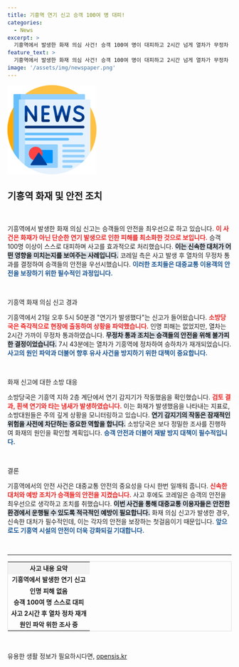 ```yaml
---
title: 기흥역 연기 신고 승객 100여 명 대피!
categories:
  - News
excerpt: >
  기흥역에서 발생한 화재 의심 사건! 승객 100여 명이 대피하고 2시간 넘게 열차가 무정차 통과한 상황, 소방당국의 긴급 조사로 그 원인은? 클릭해 이 현장의 전말을 확인하세요!
feature_text: >
  기흥역에서 발생한 화재 의심 사건! 승객 100여 명이 대피하고 2시간 넘게 열차가 무정차 통과한 상황, 소방당국의 긴급 조사로 그 원인은? 클릭해 이 현장의 전말을 확인하세요!
image: '/assets/img/newspaper.png'
---
```


<p><img src="/assets/img/newspaper.png" alt="kimp 속보" /></p>

<h2 data-ke-size="size26">기흥역 화재 및 안전 조치</h2>

<p data-ke-size="size16">&nbsp;</p>

<p>기흥역에서 발생한 화재 의심 신고는 승객들의 안전을 최우선으로 하고 있습니다. <b><span style="color: #ee2323;">이 사건은 화재가 아닌 단순한 연기 발생으로 인한 피해를 최소화한 것으로 보입니다.</span></b> 승객 100명 이상이 스스로 대피하며 사고를 효과적으로 처리했습니다. <b><span style="background-color: #21538527;">이는 신속한 대처가 어떤 영향을 미치는지를 보여주는 사례입니다.</span></b> 코레일 측은 사고 발생 후 열차의 무정차 통과를 결정하여 승객들의 안전을 우선시했습니다. <b><span style="color: #1a5490;">이러한 조치들은 대중교통 이용객의 안전을 보장하기 위한 필수적인 과정입니다.</span></b> </p>

<p data-ke-size="size16">&nbsp;</p>

<p>기흥역 화재 의심 신고 경과</p>

<p>기흥역에서 21일 오후 5시 50분경 "연기가 발생했다"는 신고가 들어왔습니다. <b><span style="color: #ee2323;">소방당국은 즉각적으로 현장에 출동하여 상황을 파악했습니다.</span></b> 인명 피해는 없었지만, 열차는 2시간 가까이 무정차 통과하였습니다. <b><span style="background-color: #21538527;">무정차 통과 조치는 승객들의 안전을 위해 불가피한 결정이었습니다.</span></b> 7시 43분에는 열차가 기흥역에 정차하여 승하차가 재개되었습니다. <b><span style="color: #1a5490;">사고의 원인 파악과 더불어 향후 유사 사건을 방지하기 위한 대책이 중요합니다.</span></b></p>

<p data-ke-size="size16">&nbsp;</p>

<p>화재 신고에 대한 소방 대응</p>

<p>소방당국은 기흥역 지하 2층 계단에서 연기 감지기가 작동했음을 확인했습니다. <b><span style="color: #ee2323;">검토 결과, 흰색 연기와 타는 냄새가 발생하였습니다.</span></b> 이는 화재가 발생했음을 나타내는 지표로, 소방대원들은 주의 깊게 상황을 모니터링하고 있습니다. <b><span style="background-color: #21538527;">연기 감지기의 작동은 잠재적인 위험을 사전에 차단하는 중요한 역할을 합니다.</span></b> 소방당국은 보다 정밀한 조사를 진행하여 화재의 원인을 확인할 계획입니다. <b><span style="color: #1a5490;">승객 안전과 더불어 재발 방지 대책이 필수적입니다.</span></b></p>

<p data-ke-size="size16">&nbsp;</p>

<p>결론</p>

<p>기흥역에서의 안전 사건은 대중교통 안전의 중요성을 다시 한번 일깨워 줍니다. <b><span style="color: #ee2323;">신속한 대처와 예방 조치가 승객들의 안전을 지켰습니다.</span></b> 사고 후에도 코레일은 승객의 안전을 최우선으로 생각하고 조치를 취했습니다. <b><span style="background-color: #21538527;">이번 사건을 통해 대중교통 이용자들은 안전한 환경에서 운행될 수 있도록 적극적인 예방이 필요합니다.</span></b> 화재 의심 신고가 발생한 경우, 신속한 대처가 필수적인데, 이는 각자의 안전을 보장하는 첫걸음이기 때문입니다. <b><span style="color: #1a5490;">앞으로도 기흥역 시설의 안전이 더욱 강화되길 기대합니다.</span></b></p>

<p data-ke-size="size16">&nbsp;</p>

<hr>

<table style="width: 100%; border: 1px solid #ddd;">
    <tr>
        <th style="text-align: center; background-color: #f2f2f2;">사고 내용 요약</th>
    </tr>
    <tr>
        <td style="text-align: center; height: 17px;"><b>기흥역에서 발생한 연기 신고</b></td>
    </tr>
    <tr>
        <td style="text-align: center; height: 17px;"><b>인명 피해 없음</b></td>
    </tr>
    <tr>
        <td style="text-align: center; height: 17px;"><b>승객 100여 명 스스로 대피</b></td>
    </tr>
    <tr>
        <td style="text-align: center; height: 17px;"><b>사고 2시간 후 열차 정차 재개</b></td>
    </tr>
    <tr>
        <td style="text-align: center; height: 17px;"><b>원인 파악 위한 조사 중</b></td>
    </tr>
</table>

<p data-ke-size="size16">&nbsp;</p>
유용한 생활 정보가 필요하시다면, <a href="https://opensis.kr" rel="dofollow">opensis.kr</a>


